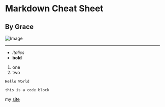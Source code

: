 # Markdown Cheat Sheet
## By Grace

![Image](https://media.discordapp.net/attachments/635292391330283529/957871189739585536/FB_IMG_1647811031622.jpg)

***

* _italics_
* **bold**

1. one 
2. two

`Hello World`

```
this is a code block
```

my [site](https://yyygrace.github.io/cse15l-lab-reports/)

